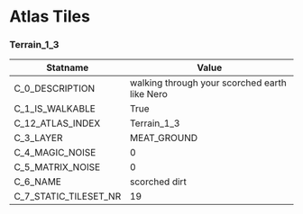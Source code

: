 

# Atlas Tiles





### Terrain_1_3
| Statname | Value | 
|  --  |  --  | 
| C_0_DESCRIPTION | walking through your scorched earth like Nero | 
| C_1_IS_WALKABLE | True | 
| C_12_ATLAS_INDEX | Terrain_1_3 | 
| C_3_LAYER | MEAT_GROUND | 
| C_4_MAGIC_NOISE | 0 | 
| C_5_MATRIX_NOISE | 0 | 
| C_6_NAME | scorched dirt | 
| C_7_STATIC_TILESET_NR | 19 | 

